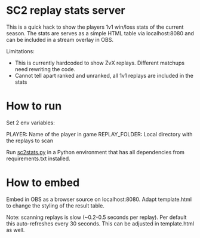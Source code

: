 # SC2 replay stats server

This is a quick hack to show the players 1v1 win/loss stats of the current season. The stats are serves as a simple HTML table via localhost:8080 and can be included in a stream overlay in OBS.

Limitations: 
- This is currently hardcoded to show ZvX replays. Different matchups need rewriting the code. 
- Cannot tell apart ranked and unranked, all 1v1 replays are included in the stats


# How to run

Set 2 env variables: 

PLAYER: Name of the player in game
REPLAY_FOLDER: Local directory with the replays to scan

Run [sc2stats.py](sc2stats.py) in a Python environment that has all dependencies from requirements.txt installed. 

# How to embed

Embed in OBS as a browser source on localhost:8080. Adapt template.html to change the styling of the result table. 

Note: scanning replays is slow (~0.2-0.5 seconds per replay). Per default this auto-refreshes every 30 seconds. This can be adjusted in template.html as well. 
